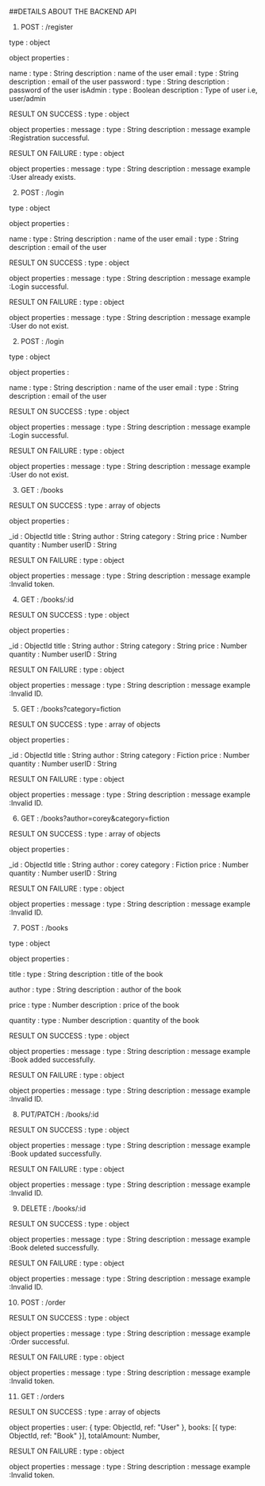 ##DETAILS ABOUT THE BACKEND API

1.  POST : /register

type : object

object properties :

name :
type : String
description : name of the user
email :
type : String
description : email of the user
password :
type : String
description : password of the user
isAdmin :
type : Boolean
description : Type of user i.e, user/admin

RESULT ON SUCCESS :
type : object

object properties :
message :
type : String
description : message
example :Registration successful.

RESULT ON FAILURE :
type : object

object properties :
message :
type : String
description : message
example :User already exists.

2.  POST : /login

type : object

object properties :

name :
type : String
description : name of the user
email :
type : String
description : email of the user

RESULT ON SUCCESS :
type : object

object properties :
message :
type : String
description : message
example :Login successful.

RESULT ON FAILURE :
type : object

object properties :
message :
type : String
description : message
example :User do not exist.

2.  POST : /login

type : object

object properties :

name :
type : String
description : name of the user
email :
type : String
description : email of the user

RESULT ON SUCCESS :
type : object

object properties :
message :
type : String
description : message
example :Login successful.

RESULT ON FAILURE :
type : object

object properties :
message :
type : String
description : message
example :User do not exist.

3.  GET : /books

RESULT ON SUCCESS :
type : array of objects

object properties :

\_id : ObjectId
title : String
author : String
category : String
price : Number
quantity : Number
userID : String

RESULT ON FAILURE :
type : object

object properties :
message :
type : String
description : message
example :Invalid token.

4.  GET : /books/:id

RESULT ON SUCCESS :
type : object

object properties :

\_id : ObjectId
title : String
author : String
category : String
price : Number
quantity : Number
userID : String

RESULT ON FAILURE :
type : object

object properties :
message :
type : String
description : message
example :Invalid ID.

5.  GET : /books?category=fiction

RESULT ON SUCCESS :
type : array of objects

object properties :

\_id : ObjectId
title : String
author : String
category : Fiction
price : Number
quantity : Number
userID : String

RESULT ON FAILURE :
type : object

object properties :
message :
type : String
description : message
example :Invalid ID.

6.  GET : /books?author=corey&category=fiction

RESULT ON SUCCESS :
type : array of objects

object properties :

\_id : ObjectId
title : String
author : corey
category : Fiction
price : Number
quantity : Number
userID : String

RESULT ON FAILURE :
type : object

object properties :
message :
type : String
description : message
example :Invalid ID.

7.  POST : /books

type : object

object properties :

title :
type : String
description : title of the book

author :
type : String
description : author of the book

price :
type : Number
description : price of the book

quantity :
type : Number
description : quantity of the book

RESULT ON SUCCESS :
type : object

object properties :
message :
type : String
description : message
example :Book added successfully.

RESULT ON FAILURE :
type : object

object properties :
message :
type : String
description : message
example :Invalid ID.

8.  PUT/PATCH : /books/:id

RESULT ON SUCCESS :
type : object

object properties :
message :
type : String
description : message
example :Book updated successfully.

RESULT ON FAILURE :
type : object

object properties :
message :
type : String
description : message
example :Invalid ID.

9.  DELETE : /books/:id

RESULT ON SUCCESS :
type : object

object properties :
message :
type : String
description : message
example :Book deleted successfully.

RESULT ON FAILURE :
type : object

object properties :
message :
type : String
description : message
example :Invalid ID.

10. POST : /order

RESULT ON SUCCESS :
type : object

object properties :
message :
type : String
description : message
example :Order successful.

RESULT ON FAILURE :
type : object

object properties :
message :
type : String
description : message
example :Invalid token.

11. GET : /orders

RESULT ON SUCCESS :
type : array of objects

object properties :
user: { type: ObjectId, ref: "User" },
books: [{ type: ObjectId, ref: "Book" }],
totalAmount: Number,

RESULT ON FAILURE :
type : object

object properties :
message :
type : String
description : message
example :Invalid token.
